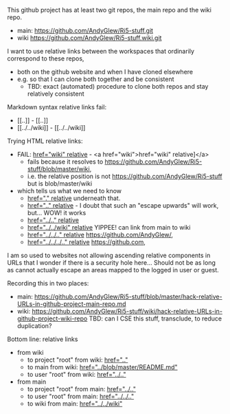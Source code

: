 This github project has at least two git repos, the main repo and the wiki repo.
* main: https://github.com/AndyGlew/Ri5-stuff.git
* wiki https://github.com/AndyGlew/Ri5-stuff.wiki.git


I want to use relative links between the workspaces that ordinarily correspond to these repos, 
* both on the github website and when I have cloned elsewhere
* e.g. so that I can clone both together and be consistent
  * TBD: exact (automated) procedure to clone both repos and stay relatively consistent
  
Markdown syntax relative links fail: 
* [[..]] - \[[..]]
* [[../../wiki]] - \[[../../wiki]] 

Trying HTML relative links:
* FAIL: <a href="wiki">href="wiki" relative</a> - \<a href="wiki">href="wiki" relative]\</a> 
  * fails because it resolves to https://github.com/AndyGlew/Ri5-stuff/blob/master/wiki, 
  * i.e. the relative position is not https://github.com/AndyGlew/Ri5-stuff but is blob/master/wiki
* which tells us what we need to know
  * <a href=".">href="." relative</a> underneath that.
  * <a href="..">href=".." relative</a> - I doubt that such an "escape upwards" will work, but...  WOW! it works
  * <a href="../..">href="../.." relative</a> 
  * <a href="../../wiki">href="../../wiki" relative</a> YIPPEE! can link from main to wiki
  * <a href="../../..">href="../../.." relative</a> https://github.com/AndyGlew/, 
  * <a href="../../../..">href="../../../.." relative</a> https://github.com, 

I am so used to websites not allowing ascending relative components in URLs that I wonder if there is a security hole here... Should not be as long as cannot actually escape an areas mapped to the logged in user or guest.

Recording this in two places:
* main: https://github.com/AndyGlew/Ri5-stuff/blob/master/hack-relative-URLs-in-github-project-main-repo.md
* wiki: https://github.com/AndyGlew/Ri5-stuff/wiki/hack-relative-URLs-in-github-project-wiki-repo
TBD: can I CSE this stuff, transclude, to reduce duplication?


Bottom line: relative links
* from wiki
  * to project "root" from wiki: <a href="..">href=".."</a>
  * to main from wiki: <a href="../blob/master/README.md">href="../blob/master/README.md"</a>
  * to user "root" from wiki: <a href="../..">href="../.."</a>
* from main
  * to project "root" from main: <a href="../..">href="../.."</a>
  * to user "root" from main: <a href="../../..">href="../../.."</a>
  * to wiki from main: <a href="../../wiki">href="../../wiki"</a>
